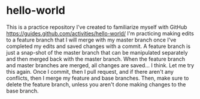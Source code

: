 # hello-world
This is a practice repository I've created to familiarize myself with GitHub https://guides.github.com/activities/hello-world/
I'm practicing making edits to a feature branch that I will merge with my master branch once I've completed my edits and saved changes with a commit. A feature branch is just a snap-shot of the master branch that can be manipulated separately and then merged back with the master branch. When the feature branch and master branches are merged, all changes are saved... I think.
Let me try this again. Once I commit, then I pull request, and if there aren't any conflicts, then I merge my feature and base branches. Then, make sure to delete the feature branch, unless you aren't done making changes to the base branch.
